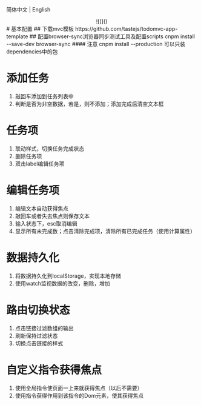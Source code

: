 简体中文 | English
<div align="center">
![[]()
</div>
# 基本配置
## 下载mvc模板
https://github.com/tastejs/todomvc-app-template
## 配置browser-sync浏览器同步测试工具及配置scripts
cnpm install --save-dev browser-sync
#### 注意
cnpm install --production 可以只装dependencies中的包

#  添加任务
1. 敲回车添加到任务列表中
2. 判断是否为非空数据，若是，则不添加；添加完成后清空文本框

# 任务项
1. 联动样式，切换任务完成状态
2. 删除任务项
3. 双击label编辑任务项

# 编辑任务项
1. 编辑文本自动获得焦点
2. 敲回车或者失去焦点则保存文本
3. 输入状态下，esc取消编辑
4. 显示所有未完成数；点击清除完成项，清除所有已完成任务（使用计算属性）

# 数据持久化
1. 将数据持久化到localStorage，实现本地存储
2. 使用watch监视数据的改变，删除，增加

# 路由切换状态
1. 点击链接过滤数组的输出
2. 刷新保持过滤状态
3. 切换点击链接的样式

# 自定义指令获得焦点
1. 使用全局指令使页面一上来就获得焦点（以后不需要）
2. 使用指令获得作用到该指令的Dom元素，使其获得焦点